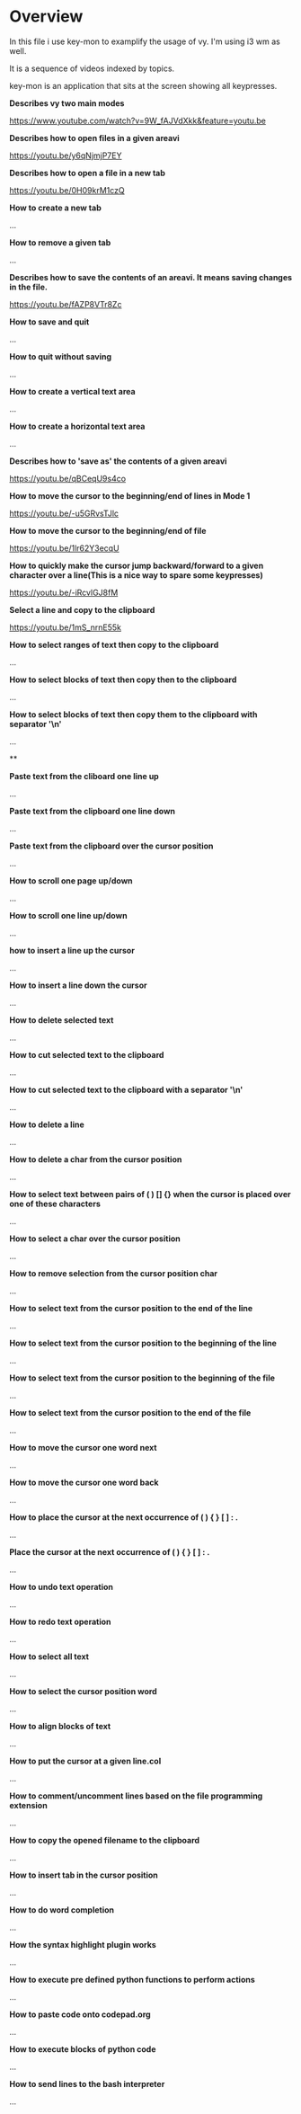Overview
========

In this file i use key-mon to examplify the usage of vy.
I'm using i3 wm as well.

It is a sequence of videos indexed by topics.

key-mon is an application that sits at the screen showing all keypresses.

**Describes vy two main modes**

https://www.youtube.com/watch?v=9W_fAJVdXkk&feature=youtu.be


**Describes how to open files in a given areavi**

https://youtu.be/y6qNjmjP7EY


**Describes how to open a file in a new tab**

https://youtu.be/0H09krM1czQ

**How to create a new tab**

...


**How to remove a given tab**

...


**Describes how to save the contents of an areavi. It means saving changes in the file.**

https://youtu.be/fAZP8VTr8Zc


**How to save and quit**

...

**How to quit without saving**

...


**How to create a vertical text area**

...

**How to create a horizontal text area**

...


**Describes how to 'save as' the contents of a given areavi**

https://youtu.be/qBCeqU9s4co


**How to move the cursor to the beginning/end of lines in Mode 1**

https://youtu.be/-u5GRvsTJlc

**How to move the cursor to the beginning/end of file**

https://youtu.be/1lr62Y3ecqU

**How to quickly make the cursor jump backward/forward to a given character over a line(This is a nice way to spare some keypresses)**

https://youtu.be/-iRcvlGJ8fM

**Select a line and copy to the clipboard**

https://youtu.be/1mS_nrnE55k

**How to select ranges of text then copy to the clipboard**

...


**How to select blocks of text then copy then to the clipboard**

...


**How to select blocks of text then copy them to the clipboard with separator '\n'**

...


**

**Paste text from the cliboard one line up**

...


**Paste text from the clipboard one line down**

...


**Paste text from the clipboard over the cursor position**

...


**How to scroll one page up/down**

...


**How to scroll one line up/down**

...



**how to insert a line up the cursor**

...


**How to insert a line down the cursor**

...


**How to delete selected text**

...


**How to cut selected text to the clipboard**

...


**How to cut selected text to the clipboard with a separator '\n'**

...


**How to delete a line**

...


**How to delete a char from the cursor position**

...


**How to select text between pairs of ( ) [] {} when the cursor
is placed over one of these characters**

...

**How to select a char over the cursor position**

...


**How to remove selection from the cursor position char**

...


**How to select text from the cursor position to the end of the line**

...


**How to select text from the cursor position to the beginning of the line**

...


**How to select text from the cursor position to the beginning of the file**

...


**How to select text from the cursor position to the end of the file**

...


**How to move the cursor one word next**

...


**How to move the cursor one word back**

...


**How to place the cursor at the next occurrence of ( ) { } [ ] : .**

...


**Place the cursor at the next occurrence of ( ) { } [ ] : .**

...


**How to undo text operation**

...


**How to redo text operation**

...


**How to select all text**

...


**How to select the cursor position word**

...


**How to align blocks of text**

...


**How to put the cursor at a given line.col**

...


**How to comment/uncomment lines based on the file programming extension**

...


**How to copy the opened filename to the clipboard**

...


**How to insert tab in the cursor position**

...


**How to do word completion**

...


**How the syntax highlight plugin works**

...


**How to execute pre defined python functions to perform actions**

...


**How to paste code onto codepad.org**

...


**How to execute blocks of python code**

...

**How to send lines to the bash interpreter**

...


